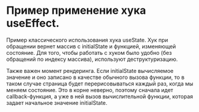# Пример применение хука useEffect.

Пример классического использования хука useState. Хук при обращении вернет массив с initialState и функцией, изменяющей состояние. Для того, чтобы работать с хуком было удобно (без обращений по индексу массива), используют деструктуризацию. 

Также важен момент рендеринга. Если initialState вычисляемое значение и оно записано в качестве обычного вызова функции, то в таком случае страница будет перерисовываться каждый раз, когда мы меняем состояние. Это в корне неверно, поэтому сначала идет callback-функция, а уже в ней вызов вычислительной функции, которая задает начальное значение initialState.
